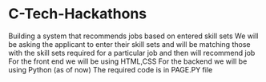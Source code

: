 # C-Tech-Hackathons
Building a system that recommends jobs based on entered skill sets
We will be asking the applicant to enter their skill sets and will be matching those with the skill sets required for a particular job and then will recommend job
For the front end we will be using HTML,CSS
For the backend we will be using Python (as of now)
The required code is in PAGE.PY file

